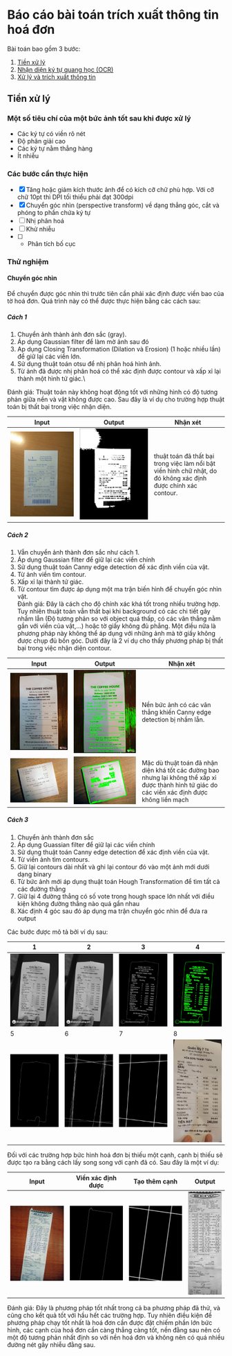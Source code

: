 # Báo cáo bài toán trích xuất thông tin hoá đơn
Bài toán bao gồm 3 bước:
1. [Tiền xử lý](#tiền-xử-lý)
2. [Nhận diện ký tự quang học (OCR)](#)
3. [Xử lý và trích xuất thông tin](#)
## Tiền xử lý
### Một số tiêu chí của một bức ảnh tốt sau khi được xử lý
* Các ký tự có viền rõ nét
* Độ phân giải cao
* Các ký tự nằm thẳng hàng
* Ít nhiễu
### Các bước cần thực hiện
* [x] Tăng hoặc giảm kích thước ảnh để có kích cỡ chữ phù hợp. Với cỡ chữ 10pt thì DPI tối thiểu phải đạt 300dpi
* [x] Chuyển góc nhìn (perspective transform) về dạng thẳng góc, cắt và phóng to phần chứa ký tự
* [ ] Nhị phân hoá
* [ ] Khử nhiễu
* [ ] * Phân tích bố cục
### Thử nghiệm

#### Chuyển góc nhìn

Để chuyển được góc nhìn thì trước tiên cần phải xác định được viền bao của tờ hoá đơn. Quá trình này có thể được thực hiện bằng các cách sau:

##### Cách 1
1. Chuyển ảnh thành ảnh đơn sắc (gray). 
2. Áp dụng Gaussian filter để làm mờ ảnh sau đó 
3. Ap dụng Closing Transformation (Dilation và Erosion) (1 hoặc nhiều lần) để giữ lại các viền lớn. 
4. Sử dụng thuật toán otsu để nhị phân hoá hình ảnh. 
5. Từ ảnh đã được nhị phân hoá có thể xác định được contour và xấp xỉ lại thành một hình tứ giác.\

Đánh giá: Thuật toán này không hoạt động tốt với những hình có độ tương phản giữa nền và vật không được cao. Sau đây là ví dụ cho trường hợp thuật toán bị thất bại trong việc nhận diện. 

|Input|Output|Nhận xét|
|---|---|---|
|![Pic of receipt](https://raw.githubusercontent.com/nv-quan/receipt-recognition/master/data/001.jpg)|![After processed](https://raw.githubusercontent.com/nv-quan/receipt-recognition/master/sample/001-failed.png)|thuật toán đã thất bại trong việc làm nổi bật viền hình chữ nhật, do đó không xác định được chính xác contour.|

##### Cách 2
1. Vẫn chuyển ảnh thành đơn sắc như cách 1. 
2. Áp dụng Gaussian filter để giữ lại các viền chính
3. Sử dụng thuật toán Canny edge detection để xác định viền của vật. 
4. Từ ảnh viền tìm contour. 
5. Xấp xỉ lại thành tứ giác.
6. Từ contour tìm được áp dụng một ma trận biến hình để chuyển góc nhìn vật.\
Đánh giá: Đây là cách cho độ chính xác khá tốt trong nhiều trường hợp. Tuy nhiên thuật toán vẫn thất bại khi background có các chi tiết gây nhầm lẫn (Độ tương phản so với object quá thấp, có các vân thẳng nằm gần với viền của vật,...) hoặc tờ giấy không đủ phẳng. Một điều nữa là phương pháp này không thể áp dụng với những ảnh mà tờ giấy không được chụp đủ bốn góc. Dưới đây là 2 ví dụ cho thấy phương pháp bị thất bại trong việc nhận diện contour.

|Input|Output|Nhận xét|
|---|---|---|
|![Pic of receipt](https://raw.githubusercontent.com/nv-quan/receipt-recognition/master/data/011.jpg)|![After processed](https://raw.githubusercontent.com/nv-quan/receipt-recognition/master/sample/011-failed.png)|Nền bức ảnh có các vân thẳng khiến Canny edge detection bị nhầm lẫn.|
|![Pic of receipt](https://raw.githubusercontent.com/nv-quan/receipt-recognition/master/data/007.jpg)|![After processed](https://raw.githubusercontent.com/nv-quan/receipt-recognition/master/sample/007-failed.png)|Mặc dù thuật toán đã nhận diện khá tốt các đường bao nhưng lại không thể xấp xỉ được thành hình tứ giác do các viền xác định được không liền mạch|

##### Cách 3
1. Chuyển ảnh thành đơn sắc
2. Áp dụng Guassian filter để giữ lại các viền chính
3. Sử dụng thuật toán Canny edge detection để xác định viền của vật.
4. Từ viền ảnh tìm contours.
5. Giữ lại contours dài nhất và ghi lại contour đó vào một ảnh mới dưới dạng binary
6. Từ bức ảnh mới áp dụng thuật toán Hough Transformation để tìm tất cả các đường thẳng
7. Giữ lại 4 đường thẳng có số vote trong hough space lớn nhất với điều kiện không đường thẳng nào quá gần nhau 
8. Xác định 4 góc sau đó áp dụng ma trận chuyển góc nhìn để đưa ra output

Các bước được mô tả bởi ví dụ sau:

|1|2|3|4|
|---|---|---|---|
|![1](https://raw.githubusercontent.com/nv-quan/receipt-recognition/report/report/gray.png)|![2](https://raw.githubusercontent.com/nv-quan/receipt-recognition/report/report/blur.png)|![3](https://raw.githubusercontent.com/nv-quan/receipt-recognition/report/report/edges.png)|![4](https://raw.githubusercontent.com/nv-quan/receipt-recognition/report/report/contours.png)|
|5|6|7|8|
|![5](https://raw.githubusercontent.com/nv-quan/receipt-recognition/report/report/maxcontour.png)|![6](https://raw.githubusercontent.com/nv-quan/receipt-recognition/report/report/alllines.png)|![7](https://raw.githubusercontent.com/nv-quan/receipt-recognition/report/report/fourlines.png)|![8](https://raw.githubusercontent.com/nv-quan/receipt-recognition/report/report/output.png)|

Đối với các trường hợp bức hình hoá đơn bị thiếu một cạnh, cạnh bị thiếu sẽ được tạo ra bằng cách lấy song song với cạnh đã có. Sau đây là một ví dụ:

|Input|Viền xác định được|Tạo thêm cạnh|Output|
|---|---|---|---|
|![Input](https://raw.githubusercontent.com/nv-quan/receipt-recognition/report/report/edgemissing/original.png)|![Edges](https://raw.githubusercontent.com/nv-quan/receipt-recognition/report/report/edgemissing/largest.png)|![Hough](https://raw.githubusercontent.com/nv-quan/receipt-recognition/report/report/edgemissing/closing.png)|![Output](https://raw.githubusercontent.com/nv-quan/receipt-recognition/report/report/edgemissing/output.png)|

Đánh giá: Đây là phương pháp tốt nhất trong cả ba phương pháp đã thử, và cũng cho kết quả tốt với hầu hết các trường hợp. Tuy nhiên điều kiện để phương pháp chạy tốt nhất là hoá đơn cần được đặt chiếm phần lớn bức hình, các cạnh của hoá đơn cần càng thẳng càng tốt, nền đằng sau nên có một độ tương phản nhất định so với nền hoá đơn và không nên có quá nhiều đường nét gây nhiễu đằng sau.
